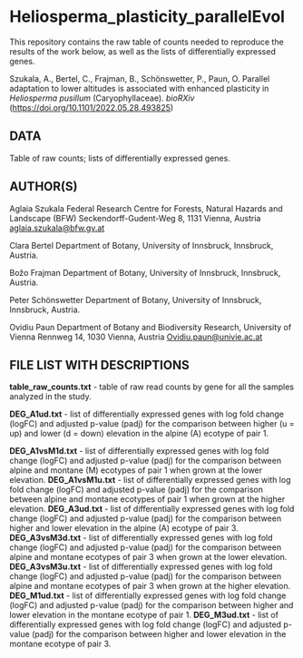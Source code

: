 # Heliosperma_plasticity_parallelEvol
This repository contains the raw table of counts needed to reproduce the results of the work below, as well as the lists of differentially expressed genes.

Szukala, A., Bertel, C., Frajman, B., Schönswetter, P., Paun, O. Parallel adaptation to lower altitudes is associated with enhanced plasticity in *Heliosperma pusillum* (Caryophyllaceae). *bioRXiv* (https://doi.org/10.1101/2022.05.28.493825)

DATA
------------------------------------

Table of raw counts; lists of differentially expressed genes.

AUTHOR(S)
------------------------------------

Aglaia Szukala
Federal Research Centre for Forests, Natural Hazards and Landscape (BFW)
Seckendorff-Gudent-Weg 8, 1131 Vienna, Austria
aglaia.szukala@bfw.gv.at

Clara Bertel
Department of Botany, University of Innsbruck, Innsbruck, Austria.

Božo Frajman
Department of Botany, University of Innsbruck, Innsbruck, Austria.

Peter Schönswetter
Department of Botany, University of Innsbruck, Innsbruck, Austria.

Ovidiu Paun
Department of Botany and Biodiversity Research, University of Vienna
Rennweg 14, 1030 Vienna, Austria
Ovidiu.paun@univie.ac.at

FILE LIST WITH DESCRIPTIONS
------------------------------------

**table_raw_counts.txt**  - table of raw read counts by gene for all the samples analyzed in the study.

**DEG_A1ud.txt**  - list of differentially expressed genes with log fold change (logFC) and adjusted p-value (padj) for the comparison between higher (u = up) and lower (d = down) elevation in the alpine (A) ecotype of pair 1.

**DEG_A1vsM1d.txt** - list of differentially expressed genes with log fold change (logFC) and adjusted p-value (padj) for the comparison between alpine and montane (M) ecotypes of pair 1 when grown at the lower elevation.
**DEG_A1vsM1u.txt** - list of differentially expressed genes with log fold change (logFC) and adjusted p-value (padj) for the comparison between alpine and montane ecotypes of pair 1 when grown at the higher elevation.
**DEG_A3ud.txt**  - list of differentially expressed genes with log fold change (logFC) and adjusted p-value (padj) for the comparison between higher and lower elevation in the alpine (A) ecotype of pair 3.
**DEG_A3vsM3d.txt** - list of differentially expressed genes with log fold change (logFC) and adjusted p-value (padj) for the comparison between alpine and montane ecotypes of pair 3 when grown at the lower elevation.
**DEG_A3vsM3u.txt** - list of differentially expressed genes with log fold change (logFC) and adjusted p-value (padj) for the comparison between alpine and montane ecotypes of pair 3 when grown at the higher elevation.
**DEG_M1ud.txt** - list of differentially expressed genes with log fold change (logFC) and adjusted p-value (padj) for the comparison between higher and lower elevation in the montane ecotype of pair 1.
**DEG_M3ud.txt** - list of differentially expressed genes with log fold change (logFC) and adjusted p-value (padj) for the comparison between higher and lower elevation in the montane ecotype of pair 3.
